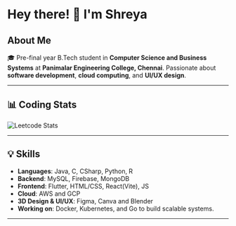 # Hey there! 👋 I'm Shreya

## About Me
🎓 Pre-final year B.Tech student in **Computer Science and Business Systems** at **Panimalar Engineering College, Chennai**. Passionate about **software development**, **cloud computing**, and **UI/UX design**.

---

## 📊 Coding Stats

![Leetcode Stats](https://leetcard.jacoblin.cool/Shreya3145?theme=dark)<br>

---

## 💡 Skills

- **Languages**: Java, C, CSharp, Python, R
- **Backend**: MySQL, Firebase, MongoDB
- **Frontend**: Flutter, HTML/CSS, React(Vite), JS
- **Cloud**: AWS and GCP
- **3D Design & UI/UX**: Figma, Canva and Blender
- **Working on**: Docker, Kubernetes, and Go to build scalable systems.

---

